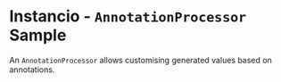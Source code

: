 # Instancio - `AnnotationProcessor` Sample

An `AnnotationProcessor` allows customising generated values based on annotations.
